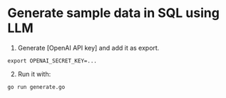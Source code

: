 # Generate sample data in SQL using LLM

1. Generate [OpenAI API key] and add it as export.
```
export OPENAI_SECRET_KEY=...
```  

2. Run it with:
```
go run generate.go
```
